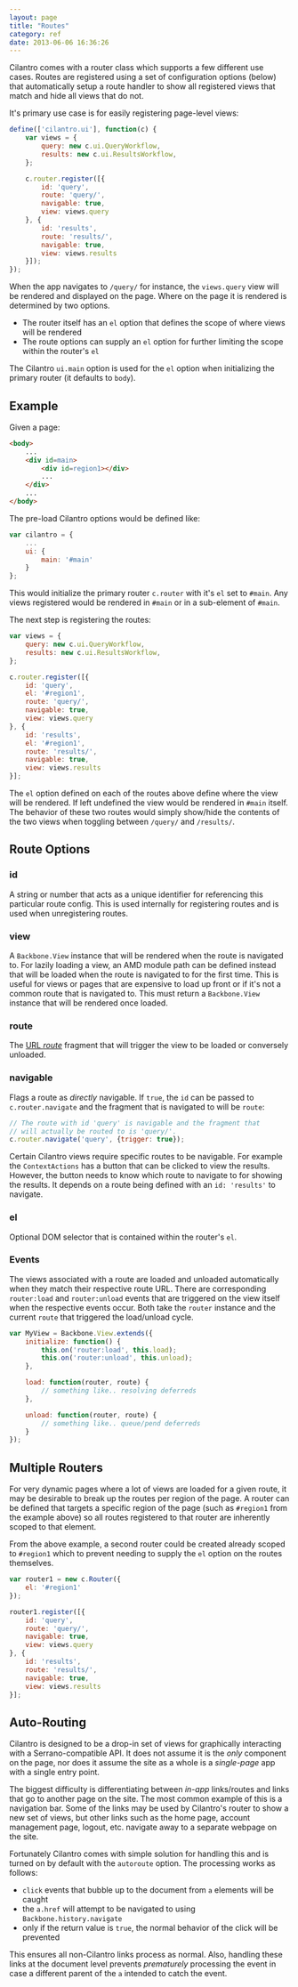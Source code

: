 ```yaml
---
layout: page
title: "Routes"
category: ref
date: 2013-06-06 16:36:26
---
```


Cilantro comes with a router class which supports a few different use cases. Routes are registered using a set of configuration options (below) that automatically setup a route handler to show all registered views that match and hide all views that do not.

It's primary use case is for easily registering page-level views:

```javascript
define(['cilantro.ui'], function(c) {
    var views = {
        query: new c.ui.QueryWorkflow,
        results: new c.ui.ResultsWorkflow,
    };

    c.router.register([{
        id: 'query',
        route: 'query/',
        navigable: true,
        view: views.query
    }, {
        id: 'results',
        route: 'results/',
        navigable: true,
        view: views.results
    }]);
});
```

When the app navigates to `/query/` for instance, the `views.query` view will be rendered and displayed on the page. Where on the page it is rendered is determined by two options.

- The router itself has an `el` option that defines the scope of where views will be rendered
- The route options can supply an `el` option for further limiting the scope within the router's `el`

The Cilantro `ui.main` option is used for the `el` option when initializing the primary router (it defaults to `body`).

## Example

Given a page:

```html
<body>
    ...
    <div id=main>
        <div id=region1></div>
        ...
    </div>
    ...
</body>
```

The pre-load Cilantro options would be defined like:

```javascript
var cilantro = {
    ...
    ui: {
        main: '#main'
    }
};
```

This would initialize the primary router `c.router` with it's `el` set to `#main`. Any views registered would be rendered in `#main` or in a sub-element of `#main`.

The next step is registering the routes:

```javascript
var views = {
    query: new c.ui.QueryWorkflow,
    results: new c.ui.ResultsWorkflow,
};

c.router.register([{
    id: 'query',
    el: '#region1',
    route: 'query/',
    navigable: true,
    view: views.query
}, {
    id: 'results',
    el: '#region1',
    route: 'results/',
    navigable: true,
    view: views.results
}];
```

The `el` option defined on each of the routes above define where the view will be rendered. If left undefined the view would be rendered in `#main` itself. The behavior of these two routes would simply show/hide the contents of the two views when toggling between `/query/` and `/results/`.

## Route Options

### id

A string or number that acts as a unique identifier for referencing this particular route config. This is used internally for registering routes and is used when unregistering routes.

### view

A `Backbone.View` instance that will be rendered when the route is navigated to. For lazily loading a view, an AMD module path can be defined instead that will be loaded when the route is navigated to for the first time. This is useful for views or pages that are expensive to load up front or if it's not a common route that is navigated to. This must return a `Backbone.View` instance that will be rendered once loaded.

### route

The [URL _route_](http://backbonejs.org/#Router-routes) fragment that will trigger the view to be loaded or conversely unloaded.

### navigable

Flags a route as _directly_ navigable. If `true`, the `id` can be passed to `c.router.navigate` and the fragment that is navigated to will be `route`:

```javascript
// The route with id 'query' is navigable and the fragment that
// will actually be routed to is 'query/'.
c.router.navigate('query', {trigger: true});
```

Certain Cilantro views require specific routes to be navigable. For example the `ContextActions` has a button that can be clicked to view the results. However, the button needs to know which route to navigate to for showing the results. It depends on a route being defined with an `id: 'results'` to navigate.

### el

Optional DOM selector that is contained within the router's `el`.

### Events

The views associated with a route are loaded and unloaded automatically when they match their respective route URL. There are corresponding `router:load` and `router:unload` events that are triggered on the view itself when the respective events occur. Both take the `router` instance and the current `route` that triggered the load/unload cycle.

```javascript
var MyView = Backbone.View.extends({
    initialize: function() {
        this.on('router:load', this.load);
        this.on('router:unload', this.unload);
    },

    load: function(router, route) {
        // something like.. resolving deferreds
    },

    unload: function(router, route) {
        // something like.. queue/pend deferreds
    }
});
```

## Multiple Routers

For very dynamic pages where a lot of views are loaded for a given route, it may be desirable to break up the routes per region of the page. A router can be defined that targets a specific region of the page (such as `#region1` from the example above) so all routes registered to that router are inherently scoped to that element.

From the above example, a second router could be created already scoped to `#region1` which to prevent needing to supply the `el` option on the routes themselves.

```javascript
var router1 = new c.Router({
    el: '#region1'
});

router1.register([{
    id: 'query',
    route: 'query/',
    navigable: true,
    view: views.query
}, {
    id: 'results',
    route: 'results/',
    navigable: true,
    view: views.results
}];
```

## Auto-Routing

Cilantro is designed to be a drop-in set of views for graphically interacting with a Serrano-compatible API. It does not assume it is the _only_ component on the page, nor does it assume the site as a whole is a _single-page_ app with a single entry point.

The biggest difficulty is differentiating between _in-app_ links/routes and links that go to another page on the site. The most common example of this is a navigation bar. Some of the links may be used by Cilantro's router to show a new set of views, but other links such as the home page, account management page, logout, etc. navigate away to a separate webpage on the site.

Fortunately Cilantro comes with simple solution for handling this and is turned on by default with the `autoroute` option. The processing works as follows:

- `click` events that bubble up to the document from `a` elements will be caught
- the `a.href` will attempt to be navigated to using `Backbone.history.navigate`
- only if the return value is `true`, the normal behavior of the click will be prevented

This ensures all non-Cilantro links process as normal. Also, handling these links at the document level prevents _prematurely_ processing the event in case a different parent of the `a` intended to catch the event.
